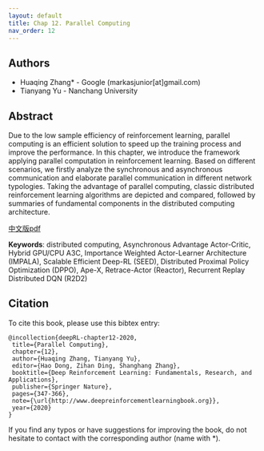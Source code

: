 ```yaml
---
layout: default
title: Chap 12. Parallel Computing
nav_order: 12
---
```


## Authors

- Huaqing Zhang* - Google (markasjunior[at]gmail.com)
- Tianyang Yu - Nanchang University

## Abstract

Due to the low sample efficiency of reinforcement learning, parallel computing is an efficient solution to speed up the training process and improve the performance. In this chapter, we introduce the framework applying parallel computation in reinforcement learning. Based on different scenarios, we firstly analyze the synchronous and asynchronous communication and elaborate parallel communication in different network typologies. Taking the advantage of parallel computing, classic distributed reinforcement learning algorithms are depicted and compared, followed by summaries of fundamental components in the distributed computing architecture.

[中文版pdf](/assets/pdfs/ch12.pdf)

**Keywords**: distributed computing, Asynchronous Advantage Actor-Critic, Hybrid GPU/CPU A3C, Importance Weighted Actor-Learner Architecture (IMPALA), Scalable Efficient Deep-RL (SEED), Distributed Proximal Policy Optimization (DPPO), Ape-X, Retrace-Actor (Reactor), Recurrent Replay Distributed DQN (R2D2)

## Citation

To cite this book, please use this bibtex entry:

```
@incollection{deepRL-chapter12-2020,
 title={Parallel Computing},
 chapter={12},
 author={Huaqing Zhang, Tianyang Yu},
 editor={Hao Dong, Zihan Ding, Shanghang Zhang},
 booktitle={Deep Reinforcement Learning: Fundamentals, Research, and Applications},
 publisher={Springer Nature},
 pages={347-366},
 note={\url{http://www.deepreinforcementlearningbook.org}},
 year={2020}
}
```



If you find any typos or have suggestions for improving the book, do not hesitate to contact with the corresponding author (name with *).